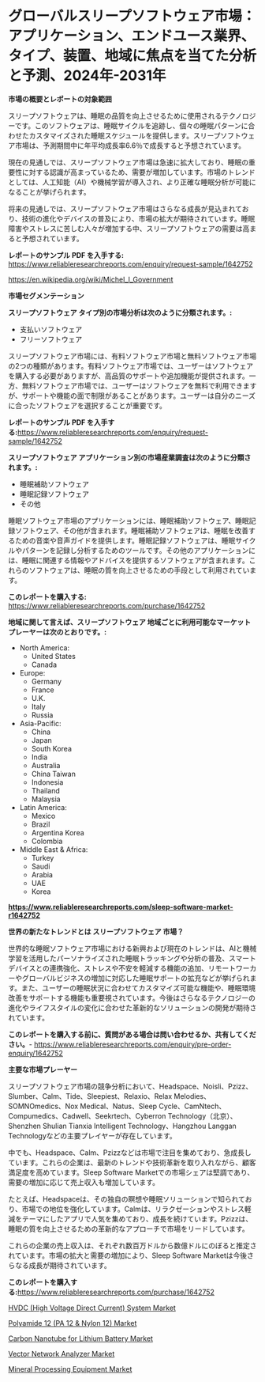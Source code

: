 <p><h1>グローバルスリープソフトウェア市場：アプリケーション、エンドユース業界、タイプ、装置、地域に焦点を当てた分析と予測、2024年-2031年</h1></p><p><strong>市場の概要とレポートの対象範囲</strong></p>
<p><p>スリープソフトウェアは、睡眠の品質を向上させるために使用されるテクノロジーです。このソフトウェアは、睡眠サイクルを追跡し、個々の睡眠パターンに合わせたカスタマイズされた睡眠スケジュールを提供します。スリープソフトウェア市場は、予測期間中に年平均成長率6.6％で成長すると予想されています。</p><p>現在の見通しでは、スリープソフトウェア市場は急速に拡大しており、睡眠の重要性に対する認識が高まっているため、需要が増加しています。市場のトレンドとしては、人工知能（AI）や機械学習が導入され、より正確な睡眠分析が可能になることが挙げられます。</p><p>将来の見通しでは、スリープソフトウェア市場はさらなる成長が見込まれており、技術の進化やデバイスの普及により、市場の拡大が期待されています。睡眠障害やストレスに苦しむ人々が増加する中、スリープソフトウェアの需要は高まると予想されています。</p></p>
<p><strong>レポートのサンプル PDF を入手する:</strong> <a href="https://www.reliableresearchreports.com/enquiry/request-sample/1642752">https://www.reliableresearchreports.com/enquiry/request-sample/1642752</a></p>
<p><a href="https://en.wikipedia.org/wiki/Michel_I_Government">https://en.wikipedia.org/wiki/Michel_I_Government</a></p>
<p><strong>市場セグメンテーション</strong></p>
<p><strong>スリープソフトウェア タイプ別の市場分析は次のように分類されます。:</strong></p>
<p><ul><li>支払いソフトウェア</li><li>フリーソフトウェア</li></ul></p>
<p><p>スリープソフトウェア市場には、有料ソフトウェア市場と無料ソフトウェア市場の2つの種類があります。有料ソフトウェア市場では、ユーザーはソフトウェアを購入する必要がありますが、高品質のサポートや追加機能が提供されます。一方、無料ソフトウェア市場では、ユーザーはソフトウェアを無料で利用できますが、サポートや機能の面で制限があることがあります。ユーザーは自分のニーズに合ったソフトウェアを選択することが重要です。</p></p>
<p><strong>レポートのサンプル PDF を入手する:</strong><a href="https://www.reliableresearchreports.com/enquiry/request-sample/1642752">https://www.reliableresearchreports.com/enquiry/request-sample/1642752</a></p>
<p><strong> スリープソフトウェア アプリケーション別の市場産業調査は次のように分類されます。:</strong></p>
<p><ul><li>睡眠補助ソフトウェア</li><li>睡眠記録ソフトウェア</li><li>その他</li></ul></p>
<p><p>睡眠ソフトウェア市場のアプリケーションには、睡眠補助ソフトウェア、睡眠記録ソフトウェア、その他が含まれます。睡眠補助ソフトウェアは、睡眠を改善するための音楽や音声ガイドを提供します。睡眠記録ソフトウェアは、睡眠サイクルやパターンを記録し分析するためのツールです。その他のアプリケーションには、睡眠に関連する情報やアドバイスを提供するソフトウェアが含まれます。これらのソフトウェアは、睡眠の質を向上させるための手段として利用されています。</p></p>
<p><strong>このレポートを購入する:</strong> <a href="https://www.reliableresearchreports.com/purchase/1642752">https://www.reliableresearchreports.com/purchase/1642752</a></p>
<p><strong>地域に関して言えば、スリープソフトウェア 地域ごとに利用可能なマーケットプレーヤーは次のとおりです。:</strong></p>
<p><ul>
    <li>
        North America:
        <ul>
            <li>United States</li>
            <li>Canada</li>
        </ul>
    </li>
    <li>
        Europe:
        <ul>
            <li>Germany</li>
            <li>France</li>
            <li>U.K.</li>
            <li>Italy</li>
            <li>Russia</li>
        </ul>
    </li>
    <li>
        Asia-Pacific:
        <ul>
            <li>China</li>
            <li>Japan</li>
            <li>South Korea</li>
            <li>India</li>
            <li>Australia</li>
            <li>China Taiwan</li>
            <li>Indonesia</li>
            <li>Thailand</li>
            <li>Malaysia</li>
        </ul>
    </li>
    <li>
        Latin America:
        <ul>
            <li>Mexico</li>
            <li>Brazil</li>
            <li>Argentina Korea</li>
            <li>Colombia</li>
        </ul>
    </li>
    <li>
        Middle East & Africa:
        <ul>
            <li>Turkey</li>
            <li>Saudi</li>
            <li>Arabia</li>
            <li>UAE</li>
            <li>Korea</li>
        </ul>
    </li>
    </ul></p>
<p><strong><a href="https://www.reliableresearchreports.com/sleep-software-market-r1642752">https://www.reliableresearchreports.com/sleep-software-market-r1642752</a></strong></p>
<p><strong>世界の新たなトレンドとは スリープソフトウェア 市場？</strong></p>
<p><p>世界的な睡眠ソフトウェア市場における新興および現在のトレンドは、AIと機械学習を活用したパーソナライズされた睡眠トラッキングや分析の普及、スマートデバイスとの連携強化、ストレスや不安を軽減する機能の追加、リモートワーカーやグローバルビジネスの増加に対応した睡眠サポートの拡充などが挙げられます。また、ユーザーの睡眠状況に合わせてカスタマイズ可能な機能や、睡眠環境改善をサポートする機能も重要視されています。今後はさらなるテクノロジーの進化やライフスタイルの変化に合わせた革新的なソリューションの開発が期待されています。</p></p>
<p><strong>このレポートを購入する前に、質問がある場合は問い合わせるか、共有してください。</strong>- <a href="https://www.reliableresearchreports.com/enquiry/pre-order-enquiry/1642752">https://www.reliableresearchreports.com/enquiry/pre-order-enquiry/1642752</a></p>
<p><strong>主要な市場プレーヤー</strong></p>
<p><p>スリープソフトウェア市場の競争分析において、Headspace、Noisli、Pzizz、Slumber、Calm、Tide、Sleepiest、Relaxio、Relax Melodies、SOMNOmedics、Nox Medical、Natus、Sleep Cycle、CamNtech、Compumedics、Cadwell、Seekrtech、Cyberron Technology（北京）、Shenzhen Shulian Tianxia Intelligent Technology、Hangzhou Langgan Technologyなどの主要プレイヤーが存在しています。</p><p>中でも、Headspace、Calm、Pzizzなどは市場で注目を集めており、急成長しています。これらの企業は、最新のトレンドや技術革新を取り入れながら、顧客満足度を高めています。Sleep Software Marketでの市場シェアは堅調であり、需要の増加に応じて売上収入も増加しています。</p><p>たとえば、Headspaceは、その独自の瞑想や睡眠ソリューションで知られており、市場での地位を強化しています。Calmは、リラクゼーションやストレス軽減をテーマにしたアプリで人気を集めており、成長を続けています。Pzizzは、睡眠の質を向上させるための革新的なアプローチで市場をリードしています。</p><p>これらの企業の売上収入は、それぞれ数百万ドルから数億ドルにのぼると推定されています。市場の拡大と需要の増加により、Sleep Software Marketは今後さらなる成長が期待されています。</p></p>
<p><strong>このレポートを購入する:</strong><a href="https://www.reliableresearchreports.com/purchase/1642752">https://www.reliableresearchreports.com/purchase/1642752</a></p>
<p><p><a href="https://issuu.com/reportprime-2/docs/hvdc-high-voltage-direct-current-system-market-siz">HVDC (High Voltage Direct Current) System Market</a></p><p><a href="https://www.linkedin.com/pulse/global-polyamide-12-pa-nylon-market-size-trends-analysis-vamae">Polyamide 12 (PA 12 & Nylon 12) Market</a></p><p><a href="https://www.linkedin.com/pulse/carbon-nanotube-lithium-battery-market-research-report-includes-tjwse">Carbon Nanotube for Lithium Battery Market</a></p><p><a href="https://github.com/LeilaniWyman2021/Market-Research-Report-List-2/blob/main/vector-network-analyzer-market.md">Vector Network Analyzer Market</a></p><p><a href="https://github.com/phuonganhit041011/Market-Research-Report-List-1/blob/main/mineral-processing-equipment-market.md">Mineral Processing Equipment Market</a></p></p>
